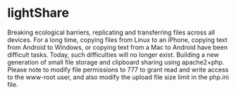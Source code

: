 # lightShare
Breaking ecological barriers, replicating and transferring files across all devices.
For a long time, copying files from Linux to an iPhone, copying text from Android to Windows, or copying text from a Mac to Android have been difficult tasks. Today, such difficulties will no longer exist.
Building a new generation of small file storage and clipboard sharing using apache2+php.
Please note to modify file permissions to 777 to grant read and write access to the www-root user, and also modify the upload file size limit in the php.ini file.
